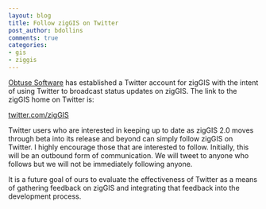 ```yaml
---
layout: blog
title: Follow zigGIS on Twitter
post_author: bdollins
comments: true
categories:
- gis
- ziggis
---
```


<a href="http://obtusesoft.com">Obtuse Software</a> has established a Twitter account for zigGIS with the intent of using Twitter to broadcast status updates on zigGIS. The link to the zigGIS home on Twitter is: 

<a href="http://twitter.com/zigGIS">twitter.com/zigGIS</a>

Twitter users who are interested in keeping up to date as zigGIS 2.0 moves through beta into its release and beyond can simply follow zigGIS on Twitter. I highly encourage those that are interested to follow. Initially, this will be an outbound form of communication. We will tweet to anyone who follows but we will not be immediately following anyone.

It is a future goal of ours to evaluate the effectiveness of Twitter as a means of gathering feedback on zigGIS and integrating that feedback into the development process.

<img alt="" class="alignleft size-full wp-image-174" src="http://geobabble.files.wordpress.com/2008/04/twitter.png" />